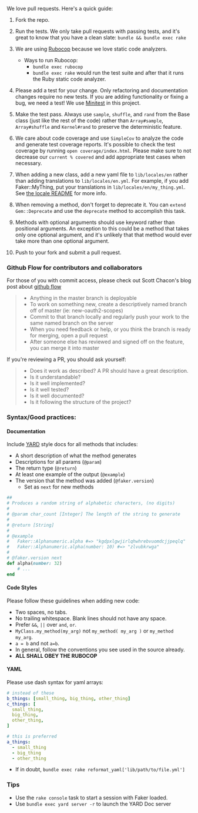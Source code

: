 We love pull requests. Here's a quick guide:

1. Fork the repo.

2. Run the tests. We only take pull requests with passing tests, and it's great to know that you have a clean slate: `bundle && bundle exec rake`

3. We are using [Rubocop](https://github.com/bbatsov/rubocop) because we love static code analyzers. 
    * Ways to run Rubocop:
        - `bundle exec rubocop`
        - `bundle exec rake` would run the test suite and after that it runs the Ruby static code analyzer.

4. Please add a test for your change. Only refactoring and documentation changes require no new tests. If you are adding functionality or fixing a bug, we need a test! We use [Minitest](https://github.com/seattlerb/minitest) in this project.

5. Make the test pass. Always use `sample`, `shuffle`, and `rand` from the Base class (just like the rest of the code) rather than `Array#sample`, `Array#shuffle` and `Kernel#rand` to preserve the deterministic feature.

6. We care about code coverage and use `SimpleCov` to analyze the code and generate test coverage reports. It's possible to check the test coverage by running  `open coverage/index.html`. Please make sure to not decrease our `current % covered` and add appropriate test cases when necessary.

7. When adding a new class, add a new yaml file to `lib/locales/en` rather than adding translations to `lib/locales/en.yml`.  For example, if you add Faker::MyThing, put your translations in `lib/locales/en/my_thing.yml`.  See [the locale README](./lib/locales/en/README.md) for more info.

8. When removing a method, don't forget to deprecate it. You can `extend Gem::Deprecate` and use the `deprecate` method to accomplish this task.

9. Methods with optional arguments should use keyword rather than positional arguments. An exception to this could be a method that takes only one optional argument, and it's unlikely that that method would ever take more than one optional argument. 

10. Push to your fork and submit a pull request.

### Github Flow for contributors and collaborators

For those of you with commit access, please check out Scott Chacon's blog post about [github flow](http://scottchacon.com/2011/08/31/github-flow.html)

> * Anything in the master branch is deployable
> * To work on something new, create a descriptively named branch off of master (ie: new-oauth2-scopes)
> * Commit to that branch locally and regularly push your work to the same named branch on the server
> * When you need feedback or help, or you think the branch is ready for merging, open a pull request
> * After someone else has reviewed and signed off on the feature, you can merge it into master

If you're reviewing a PR, you should ask yourself:
> * Does it work as described? A PR should have a great description.
> * Is it understandable?
> * Is it well implemented?
> * Is it well tested?
> * Is it well documented?
> * Is it following the structure of the project?

### Syntax/Good practices:

#### Documentation
Include [YARD] style docs for all methods that includes:
- A short description of what the method generates
- Descriptions for all params (`@param`)
- The return type (`@return`)
- At least one example of the output (`@example`)
- The version that the method was added (`@faker.version`)
  - Set as `next` for new methods

```ruby
##
# Produces a random string of alphabetic characters, (no digits)
# 
# @param char_count [Integer] The length of the string to generate
#
# @return [String]
# 
# @example
#   Faker::Alphanumeric.alpha #=> "kgdpxlgwjirlqhwhrebvuomdcjjpeqlq" 
#   Faker::Alphanumeric.alpha(number: 10) #=> "zlvubkrwga"
#
# @faker.version next
def alpha(number: 32)
    # ...
end
```

#### Code Styles
Please follow these guidelines when adding new code:
* Two spaces, no tabs.
* No trailing whitespace. Blank lines should not have any space.
* Prefer `&&`, `||` over `and`, `or`.
* `MyClass.my_method(my_arg)` not `my_method( my_arg )` or `my_method my_arg`.
* `a = b` and not `a=b`.
* In general, follow the conventions you see used in the source already.
* **ALL SHALL OBEY THE RUBOCOP**

#### YAML
Please use dash syntax for yaml arrays:
```Yaml  
# instead of these
b_things: [small_thing, big_thing, other_thing]
c_things: [
  small_thing,
  big_thing,
  other_thing,
]

# this is preferred
a_things:
  - small_thing
  - big_thing
  - other_thing
```
- If in doubt, `bundle exec rake reformat_yaml['lib/path/to/file.yml']`

### Tips

* Use the `rake console` task to start a session with Faker loaded.
* Use `bundle exec yard server -r` to launch the YARD Doc server 

[YARD]: (https://www.rubydoc.info/gems/yard/file/README.md)
